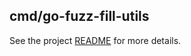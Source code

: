 ## cmd/go-fuzz-fill-utils

See the project [README](https://github.com/infosecual/go-fuzz-fill-utils/) for more details.